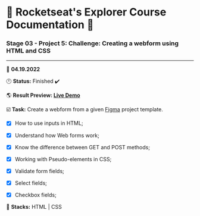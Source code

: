 # 🚀 Rocketseat's Explorer Course Documentation 📁
 
### Stage 03 - Project 5: Challenge: Creating a webform using HTML and CSS
 
---
  
📅 **04.19.2022**
  
🕛 **Status:** Finished ✔️

🌎 **Result Preview: [Live Demo](https://MatheusBerg.github.io/rocketseat-explorer/Project-05/)**

☑️ **Task:** Create a webform from a given [Figma](https://www.figma.com/file/HsU7V9vAQGPHa16MKkZLGN/Stage-03---Formul%C3%A1rio-intermedi%C3%A1rio-(Copy)) project template.

- [x] How to use inputs in HTML;
- [x] Understand how Web forms work;
- [x] Know the difference between GET and POST methods;
- [x] Working with Pseudo-elements in CSS;
- [x] Validate form fields;
- [x] Select fields;
- [x] Checkbox fields;


📌 **Stacks:** HTML | CSS
